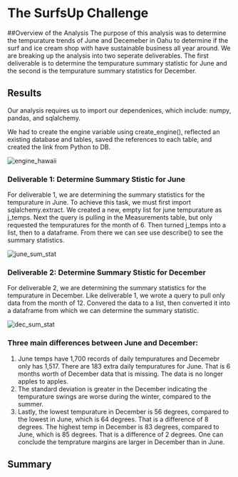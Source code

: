 # The SurfsUp Challenge
##Overview of the Analysis
The purpose of this analysis was to determine the tempurature trends of June and Decemeber in Oahu to determine if the surf and ice cream shop with have sustainable business all year around. We are breaking up the analysis into two seperate deliverables. The first deliverable is to determine the tempurature summary statistic for June and the second is the tempurature summary statistics for December. 

## Results

Our analysis requires us to import our dependenices, which include: numpy, pandas, and sqlalchemy.

We had to create the engine variable using create_engine(), reflected an existing database and tables, saved the references to each table, and created the link from Python to DB.

![engine_hawaii](https://user-images.githubusercontent.com/99375741/166160262-3c2e2e24-23e6-4daf-905f-5ac5004d2845.png)


### Deliverable 1: Determine Summary Stistic for June

For deliverable 1, we are determining the summary statistics for the tempurature in June. To achieve this task, we must first import sqlalchemy.extract.
We created a new, empty list for june tempurature as j_temps. Next the query is pulling in the Measurements table, but only requested the tempuratures for the month of 6. Then turned j_temps into a list, then to a dataframe. From there we can see use describe() to see the summary statistics.

![june_sum_stat](https://user-images.githubusercontent.com/99375741/166160090-11d5b3e8-43d9-4bb1-9675-a7183d794f55.png)


### Deliverable 2: Determine Summary Stistic for December

For deliverable 2, we are determining the summary statistics for the tempurature in December. Like deliverable 1, we wrote a query to pull only data from the month of 12. Convered the data to a list, then converted it into a dataframe from which we can determine the summary statistic.

![dec_sum_stat](https://user-images.githubusercontent.com/99375741/166160114-9f580764-5e2c-4caa-a8e9-9e826e556fa1.png)


### Three main differences between June and December:
1. June temps have 1,700 records of daily tempuratures and Decemebr only has 1,517. There are 183 extra daily tempuratures for June. That is 6 months worth of December data that is missing. The data is no longer apples to apples.
2.  The standard deviation is greater in the December indicating the tempurature swings are worse during the winter, compared to the summer.
3.  Lastly, the lowest tempurature in December is 56 degrees, compared to the lowest in June, which is 64 degrees. That is a difference of 8 degrees. The highest temp in December is 83 degrees, compared to June, which is 85 degrees. That is a difference of 2 degrees. One can conclude the temprature margins are larger in December than in June.

## Summary




